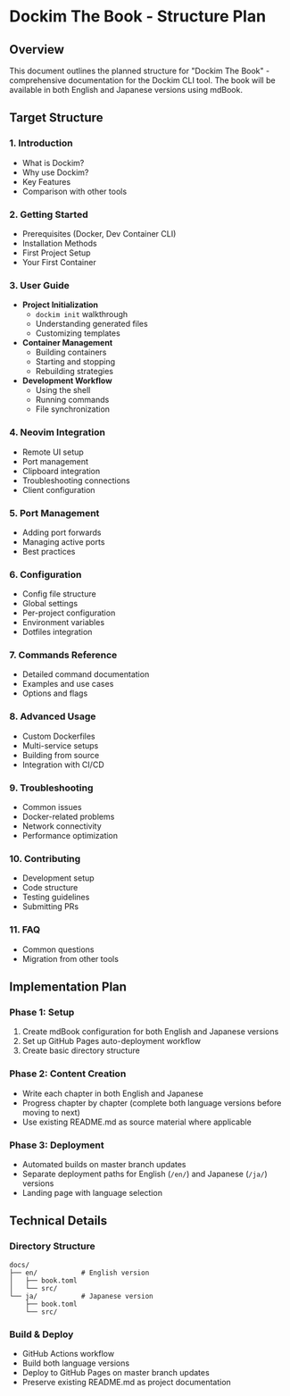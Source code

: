 # Dockim The Book - Structure Plan

## Overview
This document outlines the planned structure for "Dockim The Book" - comprehensive documentation for the Dockim CLI tool. The book will be available in both English and Japanese versions using mdBook.

## Target Structure

### 1. **Introduction**
- What is Dockim?
- Why use Dockim?
- Key Features
- Comparison with other tools

### 2. **Getting Started**  
- Prerequisites (Docker, Dev Container CLI)
- Installation Methods
- First Project Setup
- Your First Container

### 3. **User Guide**
- **Project Initialization**
  - `dockim init` walkthrough
  - Understanding generated files
  - Customizing templates
- **Container Management**
  - Building containers
  - Starting and stopping
  - Rebuilding strategies
- **Development Workflow**
  - Using the shell
  - Running commands
  - File synchronization

### 4. **Neovim Integration**
- Remote UI setup
- Port management
- Clipboard integration
- Troubleshooting connections
- Client configuration

### 5. **Port Management**
- Adding port forwards
- Managing active ports
- Best practices

### 6. **Configuration**
- Config file structure
- Global settings
- Per-project configuration
- Environment variables
- Dotfiles integration

### 7. **Commands Reference**
- Detailed command documentation
- Examples and use cases
- Options and flags

### 8. **Advanced Usage**
- Custom Dockerfiles
- Multi-service setups
- Building from source
- Integration with CI/CD

### 9. **Troubleshooting**
- Common issues
- Docker-related problems
- Network connectivity
- Performance optimization

### 10. **Contributing**
- Development setup
- Code structure
- Testing guidelines
- Submitting PRs

### 11. **FAQ**
- Common questions
- Migration from other tools

## Implementation Plan

### Phase 1: Setup
1. Create mdBook configuration for both English and Japanese versions
2. Set up GitHub Pages auto-deployment workflow
3. Create basic directory structure

### Phase 2: Content Creation
- Write each chapter in both English and Japanese
- Progress chapter by chapter (complete both language versions before moving to next)
- Use existing README.md as source material where applicable

### Phase 3: Deployment
- Automated builds on master branch updates
- Separate deployment paths for English (`/en/`) and Japanese (`/ja/`) versions
- Landing page with language selection

## Technical Details

### Directory Structure
```
docs/
├── en/           # English version
│   ├── book.toml
│   └── src/
└── ja/           # Japanese version
    ├── book.toml
    └── src/
```

### Build & Deploy
- GitHub Actions workflow
- Build both language versions
- Deploy to GitHub Pages on master branch updates
- Preserve existing README.md as project documentation